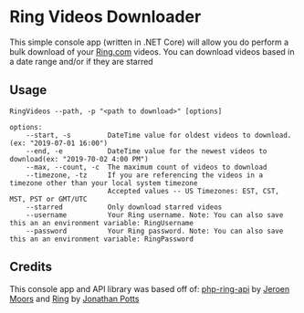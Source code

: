 ﻿# Ring Videos Downloader
This simple console app (written in .NET Core) will allow you do perform a bulk download of your [Ring.com](https://www.ring.com) videos.
You can download videos based in a date range and/or if they are starred
## Usage

`RingVideos --path, -p "<path to download>" [options]`
```
options:
    --start, -s         DateTime value for oldest videos to download. (ex: "2019-07-01 16:00")
    --end, -e           DateTime value for the newest videos to download(ex: "2019-70-02 4:00 PM")
    --max, --count, -c  The maximum count of videos to download
    --timezone, -tz     If you are referencing the videos in a timezone other than your local system timezone
                        Accepted values -- US Timezones: EST, CST, MST, PST or GMT/UTC
    --starred           Only download starred videos
    --username          Your Ring username. Note: You can also save this an an environment variable: RingUsername
    --password          Your Ring password. Note: You can also save this an an environment variable: RingPassword
```


## Credits
This console app and API library  was based off of:
 [php-ring-api](https://github.com/jeroenmoors/php-ring-api) by [Jeroen Moors](https://github.com/jeroenmoors) and
 [Ring](https://github.com/jonathanpotts/Ring) by [Jonathan Potts](https://github.com/jonathanpotts)